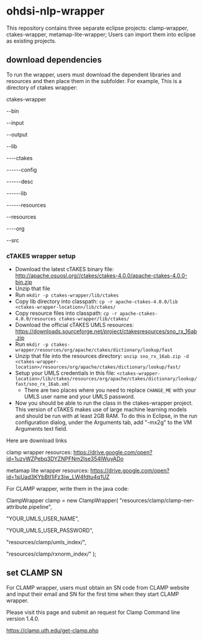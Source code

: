# ohdsi-nlp-wrapper

This repository contains three separate eclipse projects: clamp-wrapper, ctakes-wrapper, metamap-lite-wrapper; Users can import them into eclipse as existing projects.

## download dependencies
To run the wrapper, users must download the dependent libraries and resources and then place them in the subfolder.
For example, This is a directory of ctakes wrapper:

ctakes-wrapper

--bin

--input

--output

--lib

----ctakes

------config

------desc

------lib

------resources

--resources

----org

--src




### cTAKES wrapper setup

* Download the latest cTAKES binary file: http://apache.osuosl.org//ctakes/ctakes-4.0.0/apache-ctakes-4.0.0-bin.zip
* Unzip that file
* Run ```mkdir -p ctakes-wrapper/lib/ctakes```
* Copy lib directory into classpath: ```cp -r apache-ctakes-4.0.0/lib <ctakes-wrapper-location>/lib/ctakes/```
* Copy resource files into classpath: ```cp -r apache-ctakes-4.0.0/resources ctakes-wrapper/lib/ctakes/```
* Download the official cTAKES UMLS resources: https://downloads.sourceforge.net/project/ctakesresources/sno_rx_16ab.zip
* Run ```mkdir -p ctakes-wrapper/resources/org/apache/ctakes/dictionary/lookup/fast```
* Unzip that file into the resources directory: ```unzip sno_rx_16ab.zip -d <ctakes-wrapper-location>/resources/org/apache/ctakes/dictionary/lookup/fast/```
* Setup your UMLS credentials in this file:
  ```<ctakes-wrapper-location>/lib/ctakes/resources/org/apache/ctakes/dictionary/lookup/fast/sno_rx_16ab.xml```
  * There are two places where you need to replace ```CHANGE_ME``` with your UMLS user name and your UMLS password.
* Now you should be able to run the class in the ctakes-wrapper project. This version of cTAKES makes use of large machine learning models and should be run with at least 2GB RAM. To do this in Eclipse, in the run configuration dialog, under the Arguments tab, add "-mx2g" to the VM Arguments text field.

Here are download links

clamp wrapper resources:
https://drive.google.com/open?id=1uzvWZPebq3DYZNPFNm2Ise354IWuyADo

metamap lite wrapper resources:
https://drive.google.com/open?id=1sjUad3KYbBtI1iFz3iw_LW4fdtu4q1UZ

For CLAMP wrapper, write them in the java code:

ClampWrapper clamp = new ClampWrapper( "resources/clamp/clamp-ner-attribute.pipeline", 

  "YOUR_UMLS_USER_NAME", 
  
  "YOUR_UMLS_USER_PASSWORD", 
  
  "resources/clamp/umls_index/", 
  
  "resources/clamp/rxnorm_index/" );
  

## set CLAMP SN

For CLAMP wrapper, users must obtain an SN code from CLAMP website and input their email and SN for the first time when they start CLAMP wrapper.

Please visit this page and submit an request for Clamp Command line version 1.4.0.

https://clamp.uth.edu/get-clamp.php


